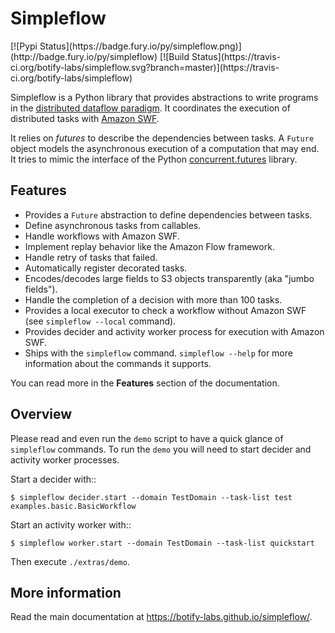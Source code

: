 Simpleflow
==========

<p class=badges>
[![Pypi Status](https://badge.fury.io/py/simpleflow.png)](http://badge.fury.io/py/simpleflow) [![Build Status](https://travis-ci.org/botify-labs/simpleflow.svg?branch=master)](https://travis-ci.org/botify-labs/simpleflow)
</p>

Simpleflow is a Python library that provides abstractions to write programs in
the [distributed dataflow paradigm](https://en.wikipedia.org/wiki/Distributed_data_flow).
It coordinates the execution of distributed tasks with [Amazon SWF](https://aws.amazon.com/swf/).

It relies on *futures* to describe the dependencies between tasks. A `Future` object
models the asynchronous execution of a computation that may end.  It tries to mimic
the interface of the Python [concurrent.futures](http://docs.python.org/3/library/concurrent.futures) library.


Features
--------

- Provides a `Future` abstraction to define dependencies between tasks.
- Define asynchronous tasks from callables.
- Handle workflows with Amazon SWF.
- Implement replay behavior like the Amazon Flow framework.
- Handle retry of tasks that failed.
- Automatically register decorated tasks.
- Encodes/decodes large fields to S3 objects transparently (aka "jumbo fields").
- Handle the completion of a decision with more than 100 tasks.
- Provides a local executor to check a workflow without Amazon SWF (see
  `simpleflow --local` command).
- Provides decider and activity worker process for execution with Amazon SWF.
- Ships with the `simpleflow` command. `simpleflow --help` for more information
  about the commands it supports.

You can read more in the **Features** section of the documentation.


Overview
--------

Please read and even run the `demo` script to have a quick glance of
`simpleflow` commands. To run the `demo`  you will need to start decider
and activity worker processes.

Start a decider with::

    $ simpleflow decider.start --domain TestDomain --task-list test examples.basic.BasicWorkflow

Start an activity worker with::

    $ simpleflow worker.start --domain TestDomain --task-list quickstart

Then execute `./extras/demo`.


More information
----------------

Read the main documentation at https://botify-labs.github.io/simpleflow/.
